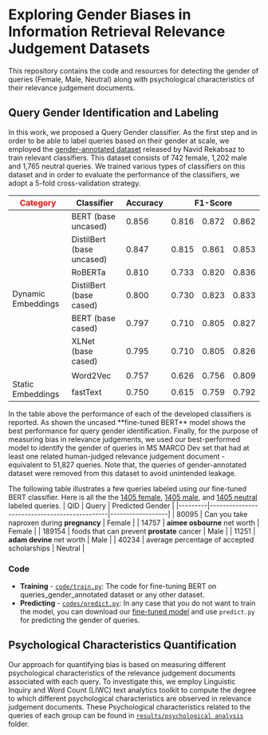# Exploring Gender Biases in Information Retrieval Relevance Judgement Datasets
This repository contains the code and resources for detecting the gender of queries (Female, Male, Neutral) along with psychological characteristics of their relevance judgement documents. 
## Query Gender Identification and Labeling
In this work, we proposed a Query Gender classifier. As the first step and in order to be able to label queries based on their gender at scale, we employed the [gender-annotated dataset](https://github.com/navid-rekabsaz/GenderBias_IR/blob/master/resources/queries_gender_annotated.csv) released by Navid Rekabsaz to train relevant classifiers. This dataset consists of 742 female, 1,202 male and 1,765 neutral queries. We trained various types of  classifiers on this dataset and in order to evaluate the performance of the classifiers, we adopt a 5-fold cross-validation strategy.
<table>
<thead>
  <tr>
    <th style="color:red;" class="tg-0lax">Category</th>
    <th class="tg-0lax">Classifier</th>
    <th class="tg-0lax">Accuracy</th>
    <th class="tg-baqh" colspan="3">F1-Score</th>
  </tr>
</thead>
<tbody>
  <tr>
    <td class="tg-0lax" rowspan="6"><br><br>Dynamic Embeddings<br></td>
    <td class="tg-0lax">BERT (base uncased)</td>
    <td class="tg-l2oz">0.856</td>
    <td class="tg-l2oz">0.816</td>
    <td class="tg-l2oz">0.872</td>
    <td class="tg-l2oz">0.862</td>
  </tr>
  <tr>
    <td class="tg-0lax">DistilBert (base uncased)</td>
    <td class="tg-lqy6">0.847</td>
    <td class="tg-lqy6">0.815</td>
    <td class="tg-lqy6">0.861</td>
    <td class="tg-lqy6">0.853</td>
  </tr>
  <tr>
    <td class="tg-0lax">RoBERTa</td>
    <td class="tg-lqy6">0.810</td>
    <td class="tg-lqy6">0.733</td>
    <td class="tg-lqy6">0.820</td>
    <td class="tg-lqy6">0.836</td>
  </tr>
  <tr>
    <td class="tg-0lax">DistilBert (base cased)</td>
    <td class="tg-lqy6">0.800</td>
    <td class="tg-lqy6">0.730</td>
    <td class="tg-lqy6">0.823</td>
    <td class="tg-lqy6">0.833</td>
  </tr>
  <tr>
    <td class="tg-0lax">BERT (base cased)</td>
    <td class="tg-lqy6">0.797</td>
    <td class="tg-lqy6">0.710</td>
    <td class="tg-lqy6">0.805</td>
    <td class="tg-lqy6">0.827</td>
  </tr>
  <tr>
    <td class="tg-0lax">XLNet (base cased)</td>
    <td class="tg-lqy6">0.795</td>
    <td class="tg-lqy6">0.710</td>
    <td class="tg-lqy6">0.805</td>
    <td class="tg-lqy6">0.826</td>
  </tr>
  <tr>
    <td class="tg-0lax" rowspan="2"><br>Static Embeddings</td>
    <td class="tg-0lax">Word2Vec</td>
    <td class="tg-lqy6">0.757</td>
    <td class="tg-lqy6">0.626</td>
    <td class="tg-lqy6">0.756</td>
    <td class="tg-lqy6">0.809</td>
  </tr>
  <tr>
    <td class="tg-0lax">fastText</td>
    <td class="tg-lqy6">0.750</td>
    <td class="tg-lqy6">0.615</td>
    <td class="tg-lqy6">0.759</td>
    <td class="tg-lqy6">0.792</td>
  </tr>
</tbody>
</table>
In the table above the performance of each of the developed classifiers is reported. As shown the uncased **fine-tuned BERT** model shows the best
performance for query gender identification. Finally, for the purpose of measuring bias in relevance judgements, we used our best-performed model to identify the gender of queries in MS MARCO Dev set that had at least one related human-judged relevance judgement document - equivalent to 51,827 queries. Note that, the queries of gender-annotated dataset were removed from this dataset to avoid unintended leakage.

The following table illustrates a few queries labeled using our fine-tuned BERT classifier. Here is all the the [1405 female](https://github.com/genderbias/gender-bias-in-relevance-judgements/blob/main/results/identified%20gendered%20queries/female_queries.csv), [1405 male](https://github.com/genderbias/gender-bias-in-relevance-judgements/blob/main/results/identified%20gendered%20queries/male_queries.csv), and [1405 neutral](https://github.com/genderbias/gender-bias-in-relevance-judgements/blob/main/results/identified%20gendered%20queries/neutral_queries.csv) labeled queries.
| QID     | Query                                        | Predicted Gender |
|---------|----------------------------------------------|------------------|
| 80095   | Can you take naproxen during **pregnancy**       | Female           |
| 14757   | **aimee osbourne** net worth                     | Female           |
| 189154  | foods that can prevent **prostate** cancer       | Male             |
| 11251   | **adam devine** net worth                        | Male             |
| 40234   | average percentage of accepted scholarships  | Neutral          |

### Code
- **Training** - [`code/train.py`](https://github.com/genderbias/gender-bias-in-relevance-judgements/blob/main/code/train.py): The code for fine-tuning BERT on queries_gender_annotated dataset or any other dataset.
- **Predicting** - [`codes/predict.py`](https://github.com/genderbias/gender-bias-in-relevance-judgements/blob/main/code/predict.py): In any case that you do not want to train the model, you can download our [fine-tuned model](https://drive.google.com/file/d/1_YTRs4v5DVUGUffnRHS_3Yk4qteJKO6w/view?usp=sharing) and use `predict.py`  for predicting the gender of queries.


## Psychological Characteristics Quantification
Our approach for quantifying bias is based on measuring different psychological characteristics of the relevance judgement documents associated with each query. To investigate this, we employ Linguistic Inquiry and Word Count (LIWC) text analytics toolkit to compute the degree to which different psychological characteristics are observed in relevance judgement documents. These Psychological characteristics related to the queries of each group can be found in [`results/psychological analysis`](https://github.com/genderbias/gender-bias-in-relevance-judgements/tree/main/results/psychological%20analysis) folder.


